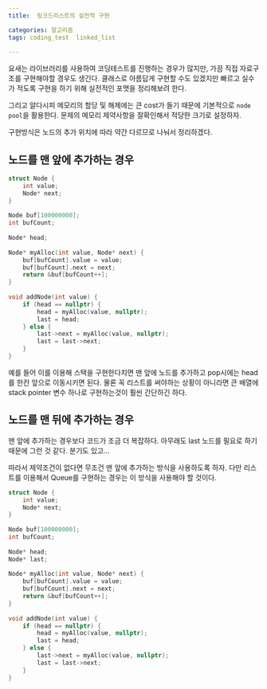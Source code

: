 ```yaml
---
title:  링크드리스트의 실전적 구현

categories: 알고리즘 
tags: coding_test  linked_list
 
---
```


  
요새는 라이브러리를 사용하여 코딩테스트를 진행하는 경우가 많지만, 가끔 직접 자료구조를 구현해야할 경우도 생긴다. 클래스로 아름답게 구현할 수도 있겠지만 빠르고 실수가 적도록 구현을 하기 위해 실전적인 포맷을 정리해보려 한다.  
  
그리고 알다시피 메모리의 할당 및 해제에는 큰 cost가 들기 때문에 기본적으로 `node pool`을 활용한다. 문제의 메모리 제약사항을 잘확인해서 적당한 크기로 설정하자.  
  
구현방식은 노드의 추가 위치에 따라 약간 다르므로 나눠서 정리하겠다.  
  
  
## 노드를 맨 앞에 추가하는 경우  
  
```cpp  
struct Node {  
	int value;  
	Node* next;  
}  
  
Node buf[100000000];  
int bufCount;  
  
Node* head;  
  
Node* myAlloc(int value, Node* next) {  
	buf[bufCount].value = value;  
	buf[bufCount].next = next;  
	return &buf[bufCount++];  
}  
  
void addNode(int value) {  
	if (head == nullptr) {  
		head = myAlloc(value, nullptr);  
		last = head;  
	} else {  
		last->next = myAlloc(value, nullptr);  
		last = last->next;  
	}  
}  
```  
  
예를 들어 이를 이용해 스택을 구현한다치면 맨 앞에 노드를 추가하고 pop시에는 head를 한칸 앞으로 이동시키면 된다. 물론 꼭 리스트를 써야하는 상황이 아니라면 큰 배열에 stack pointer 변수 하나로 구현하는것이 훨씬 간단하긴 하다.  
  
  
## 노드를 맨 뒤에 추가하는 경우  
맨 앞에 추가하는 경우보다 코드가 조금 더 복잡하다. 아무래도 last 노드를 필요로 하기 때문에 그런 것 같다. 분기도 있고...  
  
따라서 제약조건이 없다면 무조건 맨 앞에 추가하는 방식을 사용하도록 하자. 다만 리스트를 이용해서 Queue를 구현하는 경우는 이 방식을 사용해야 할 것이다.  
  
```cpp  
struct Node {  
	int value;  
	Node* next;  
}  
  
Node buf[100000000];  
int bufCount;  
  
Node* head;  
Node* last;  
  
Node* myAlloc(int value, Node* next) {  
	buf[bufCount].value = value;  
	buf[bufCount].next = next;  
	return &buf[bufCount++];  
}  
  
void addNode(int value) {  
	if (head == nullptr) {  
		head = myAlloc(value, nullptr);  
		last = head;  
	} else {  
		last->next = myAlloc(value, nullptr);  
		last = last->next;  
	}  
}  
```  
